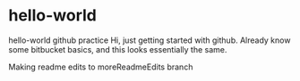 # hello-world
hello-world github practice
Hi, just getting started with github. Already know some bitbucket basics, and this looks essentially the same.

Making readme edits to moreReadmeEdits branch